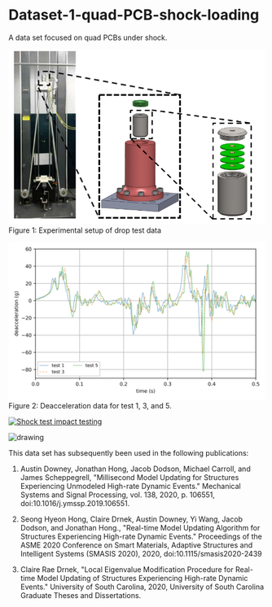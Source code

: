 # Dataset-1-quad-PCB-shock-loading
A data set focused on quad PCBs under shock.

![plot](./images/test_setup.png)
Figure 1: Experimental setup of drop test data

![plot](./images/candata.png)
Figure 2: Deacceleration data for test 1, 3, and 5. 

<a href="{https://www.youtube.com/watch?v=Azxv1YyBkQw&ab_channel=ARTS-LabattheUniversityofSouthCarolina}" title="Link Title"><img src="{./images/cshock_test_system.png}" alt="Shock test impact testing" /></a>

<img src="./images/cshock_test_system.png" alt="drawing" width="200"/>



This data set has subsequently been used in the following publications:
1. Austin Downey, Jonathan Hong, Jacob Dodson, Michael Carroll, and James Scheppegrell, "Millisecond Model Updating for Structures Experiencing Unmodeled High-rate Dynamic Events." Mechanical Systems and Signal Processing, vol. 138, 2020, p. 106551, doi:10.1016/j.ymssp.2019.106551.

1. Seong Hyeon Hong, Claire Drnek, Austin Downey, Yi Wang, Jacob Dodson, and Jonathan Hong., "Real-time Model Updating Algorithm for Structures Experiencing High-rate Dynamic Events." Proceedings of the ASME 2020 Conference on Smart Materials, Adaptive Structures and Intelligent Systems (SMASIS 2020), 2020, doi:10.1115/smasis2020-2439

1. Claire Rae Drnek, "Local Eigenvalue Modification Procedure for Real-time Model Updating of Structures Experiencing High-rate Dynamic Events." University of South Carolina, 2020, University of South Carolina Graduate Theses and Dissertations.






















